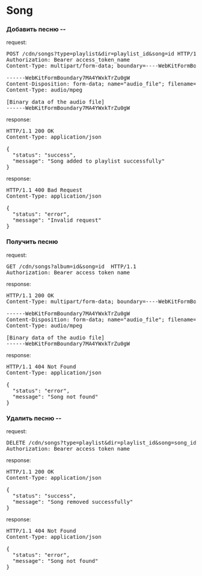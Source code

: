 <h1>Song</h1>

<h3>Добавить песню --</h3>
<p>request:</p>
<pre>
POST /cdn/songs?type=playlist&dir=playlist_id&song=id HTTP/1.1
Authorization: Bearer access_token_name
Content-Type: multipart/form-data; boundary=----WebKitFormBoundary7MA4YWxkTrZu0gW<br>
------WebKitFormBoundary7MA4YWxkTrZu0gW
Content-Disposition: form-data; name="audio_file"; filename="song_uuid.mp3"
Content-Type: audio/mpeg<br>
[Binary data of the audio file]
------WebKitFormBoundary7MA4YWxkTrZu0gW
</pre>
<p>response:</p>
<pre>
HTTP/1.1 200 OK
Content-Type: application/json<br>
{
  "status": "success",
  "message": "Song added to playlist successfully"
}
</pre>
<p>response:</p>
<pre>
HTTP/1.1 400 Bad Request
Content-Type: application/json<br>
{
  "status": "error",
  "message": "Invalid request"
}
</pre>

<h3>Получить песню</h3>
<p>request:</p>
<pre>
GET /cdn/songs?album=id&song=id  HTTP/1.1
Authorization: Bearer access_token_name
</pre>
<p>response:</p>
<pre>
HTTP/1.1 200 OK
Content-Type: multipart/form-data; boundary=----WebKitFormBoundary7MA4YWxkTrZu0gW<br>
------WebKitFormBoundary7MA4YWxkTrZu0gW
Content-Disposition: form-data; name="audio_file"; filename="song_uid.mp3"
Content-Type: audio/mpeg<br>
[Binary data of the audio file]
------WebKitFormBoundary7MA4YWxkTrZu0gW
</pre>
<p>response:</p>
<pre>
HTTP/1.1 404 Not Found
Content-Type: application/json<br>
{
  "status": "error",
  "message": "Song not found"
}
</pre>

<h3>Удалить песню --</h3>
<p>request:</p>
<pre>
DELETE /cdn/songs?type=playlist&dir=playlist_id&song=song_id HTTP/1.1
Authorization: Bearer access_token_name
</pre>
<p>response:</p>
<pre>
HTTP/1.1 200 OK
Content-Type: application/json<br>
{
  "status": "success",
  "message": "Song removed successfully"
}
</pre>
<p>response:</p>
<pre>
HTTP/1.1 404 Not Found
Content-Type: application/json<br>
{
  "status": "error",
  "message": "Song not found"
}
</pre>
